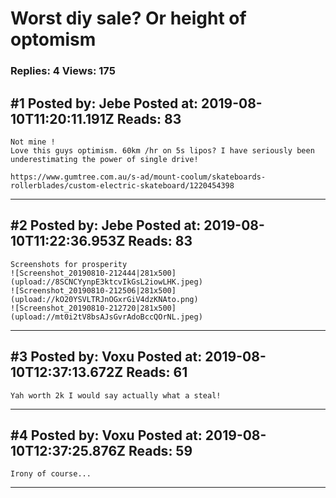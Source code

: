 # Worst diy sale? Or height of optomism

### Replies: 4 Views: 175

## \#1 Posted by: Jebe Posted at: 2019-08-10T11:20:11.191Z Reads: 83

```
Not mine ! 
Love this guys optimism. 60km /hr on 5s lipos? I have seriously been underestimating the power of single drive!   

https://www.gumtree.com.au/s-ad/mount-coolum/skateboards-rollerblades/custom-electric-skateboard/1220454398
```

---
## \#2 Posted by: Jebe Posted at: 2019-08-10T11:22:36.953Z Reads: 83

```
Screenshots for prosperity 
![Screenshot_20190810-212444|281x500](upload://8SCNCYynpE3ktcvIkGsL2iowLHK.jpeg) 
![Screenshot_20190810-212506|281x500](upload://kO20YSVLTRJnOGxrGiV4dzKNAto.png)
![Screenshot_20190810-212720|281x500](upload://mt0i2tV8bsAJsGvrAdoBccQOrNL.jpeg)
```

---
## \#3 Posted by: Voxu Posted at: 2019-08-10T12:37:13.672Z Reads: 61

```
Yah worth 2k I would say actually what a steal!
```

---
## \#4 Posted by: Voxu Posted at: 2019-08-10T12:37:25.876Z Reads: 59

```
Irony of course...
```

---
